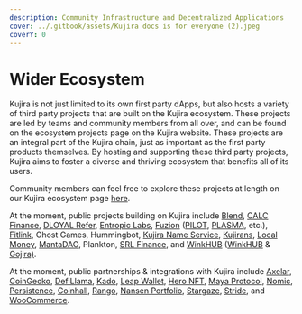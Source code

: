 ```yaml
---
description: Community Infrastructure and Decentralized Applications
cover: ../.gitbook/assets/Kujira docs is for everyone (2).jpeg
coverY: 0
---
```


# Wider Ecosystem

Kujira is not just limited to its own first party dApps, but also hosts a variety of third party projects that are built on the Kujira ecosystem. These projects are led by teams and community members from all over, and can be found on the ecosystem projects page on the Kujira website. These projects are an integral part of the Kujira chain, just as important as the first party products themselves. By hosting and supporting these third party projects, Kujira aims to foster a diverse and thriving ecosystem that benefits all of its users.

Community members can feel free to explore these projects at length on our Kujira ecosystem page [here](https://www.kujiraecosystem.com).&#x20;

At the moment, public projects building on Kujira include [Blend](https://twitter.com/Blend\_protocol), [CALC Finance](https://twitter.com/CALC\_Finance), [DLOYAL Refer](https://twitter.com/dloyalrefer), [Entropic Labs](https://twitter.com/Entropic\_Labs), [Fuzion](https://twitter.com/Fuzion\_App) ([PILOT](https://plasma.fuzion.app/), [PLASMA](https://plasma.fuzion.app/), etc.), [Fitlink](https://twitter.com/fitlinkapp), Ghost Games, Hummingbot, [Kujira Name Service](https://mintthemoon.medium.com/kujira-name-system-kns-24aa0ecf7ac7), [Kujirans](https://twitter.com/KUJIRANSNFT), [Local Money](https://twitter.com/TeamLocalMoney), [MantaDAO](https://twitter.com/Manta\_DAO?ref\_src=twsrc%5Egoogle%7Ctwcamp%5Eserp%7Ctwgr%5Eauthor), Plankton, [SRL Finance](https://twitter.com/SRLFinance), and [WinkHUB](https://twitter.com/TeamWinkHUB) ([WinkHUB](https://winkhub.app/posts/the-kujira-encyclopedia-issue-1) & [Gojira)](https://winkhub.app/posts/gojira-kujiras-revolutionary-nft-marketplace).

At the moment, public partnerships & integrations with Kujira include [Axelar](https://twitter.com/axelarcore), [CoinGecko](https://twitter.com/coingecko), [DefiLlama](https://twitter.com/DefiLlama),  [Kado](https://twitter.com/kado\_money), [Leap Wallet](https://www.leapwallet.io/chain/kujira), [Hero NFT](https://twitter.com/Hero\_NFT\_), [Maya Protocol](https://twitter.com/Maya\_Protocol), [Nomic](https://twitter.com/nomicbtc), [Persistence](https://twitter.com/PersistenceOne), [Coinhall](https://twitter.com/coinhall\_org), [Rango](https://twitter.com/RangoExchange), [Nansen Portfolio](https://twitter.com/nansenportfolio), [Stargaze](https://twitter.com/StargazeZone), [Stride](https://twitter.com/stride\_zone), and [WooCommerce](https://twitter.com/WooCommerce).
